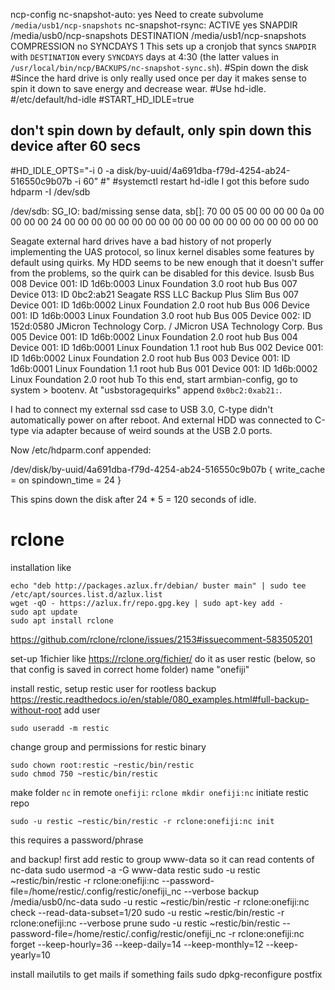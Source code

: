 ncp-config
nc-snapshot-auto: yes
Need to create subvolume `/media/usb1/ncp-snapshots`
nc-snapshot-rsync:
ACTIVE        yes
SNAPDIR       /media/usb0/ncp-snapshots
DESTINATION   /media/usb1/ncp-snapshots
COMPRESSION   no
SYNCDAYS      1
This sets up a cronjob that syncs `SNAPDIR` with `DESTINATION` every `SYNCDAYS` days at 4:30 (the latter values in `/usr/local/bin/ncp/BACKUPS/nc-snapshot-sync.sh`).
#Spin down the disk
#Since the hard drive is only really used once per day it makes sense to spin it down to save energy and decrease wear.
#Use hd-idle.
#/etc/default/hd-idle
#START_HD_IDLE=true
## don't spin down by default, only spin down this device after 60 secs
#HD_IDLE_OPTS="-i 0 -a disk/by-uuid/4a691dba-f79d-4254-ab24-516550c9b07b -i 60"
#"
#systemctl restart hd-idle
I got this before
sudo hdparm -I /dev/sdb

/dev/sdb:
SG_IO: bad/missing sense data, sb[]:  70 00 05 00 00 00 00 0a 00 00 00 00 24 00 00 00 00 00 00 00 00 00 00 00 00 00 00 00 00 00 00 00


Seagate external hard drives have a bad history of not properly implementing the UAS protocol, so linux kernel disables some features by default using quirks.
My HDD seems to be new enough that it doesn't suffer from the problems, so the quirk can be disabled for this device.
lsusb
Bus 008 Device 001: ID 1d6b:0003 Linux Foundation 3.0 root hub
Bus 007 Device 013: ID 0bc2:ab21 Seagate RSS LLC Backup Plus Slim
Bus 007 Device 001: ID 1d6b:0002 Linux Foundation 2.0 root hub
Bus 006 Device 001: ID 1d6b:0003 Linux Foundation 3.0 root hub
Bus 005 Device 002: ID 152d:0580 JMicron Technology Corp. / JMicron USA Technology Corp. 
Bus 005 Device 001: ID 1d6b:0002 Linux Foundation 2.0 root hub
Bus 004 Device 001: ID 1d6b:0001 Linux Foundation 1.1 root hub
Bus 002 Device 001: ID 1d6b:0002 Linux Foundation 2.0 root hub
Bus 003 Device 001: ID 1d6b:0001 Linux Foundation 1.1 root hub
Bus 001 Device 001: ID 1d6b:0002 Linux Foundation 2.0 root hub
To this end, start armbian-config, go to system > bootenv.
At "usbstoragequirks" append `0x0bc2:0xab21:`.

I had to connect my external ssd case to USB 3.0, C-type didn't automatically power on after reboot.
And external HDD was connected to C-type via adapter because of weird sounds at the USB 2.0 ports.

Now /etc/hdparm.conf appended:

/dev/disk/by-uuid/4a691dba-f79d-4254-ab24-516550c9b07b {
	write_cache = on
	spindown_time = 24
}

This spins down the disk after 24 * 5 = 120 seconds of idle.


# rclone
installation like
```
echo "deb http://packages.azlux.fr/debian/ buster main" | sudo tee /etc/apt/sources.list.d/azlux.list
wget -qO - https://azlux.fr/repo.gpg.key | sudo apt-key add -
sudo apt update
sudo apt install rclone
```
https://github.com/rclone/rclone/issues/2153#issuecomment-583505201

set-up 1fichier like https://rclone.org/fichier/
do it as user restic (below, so that config is saved in correct home folder)
name "onefiji"

install restic,
setup restic user for rootless backup 
https://restic.readthedocs.io/en/stable/080_examples.html#full-backup-without-root
add user 
```
sudo useradd -m restic
```
change group and permissions for restic binary
```
sudo chown root:restic ~restic/bin/restic
sudo chmod 750 ~restic/bin/restic
```
make folder `nc` in remote `onefiji`:
`rclone mkdir onefiji:nc`
initiate restic repo
```
sudo -u restic ~restic/bin/restic -r rclone:onefiji:nc init
```
this requires a password/phrase

and backup!
first add restic to group www-data so it can read contents of nc-data
sudo usermod -a -G www-data restic
sudo -u restic ~restic/bin/restic -r rclone:onefiji:nc --password-file=/home/restic/.config/restic/onefiji_nc --verbose backup /media/usb0/nc-data
sudo -u restic ~restic/bin/restic -r rclone:onefiji:nc check --read-data-subset=1/20
sudo -u restic ~restic/bin/restic -r rclone:onefiji:nc --verbose prune
sudo -u restic ~restic/bin/restic --password-file=/home/restic/.config/restic/onefiji_nc -r rclone:onefiji:nc forget --keep-hourly=36 --keep-daily=14 --keep-monthly=12 --keep-yearly=10

install mailutils to get mails if something fails
sudo dpkg-reconfigure postfix

